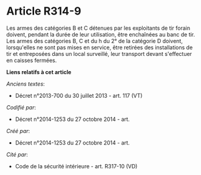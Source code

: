 # Article R314-9

Les armes des catégories B et C détenues par les exploitants de tir forain doivent, pendant la durée de leur utilisation,
être enchaînées au banc de tir. Les armes des catégories B, C et du h du 2° de la catégorie D doivent, lorsqu'elles ne sont
pas mises en service, être retirées des installations de tir et entreposées dans un local surveillé, leur transport devant
s'effectuer en caisses fermées.

**Liens relatifs à cet article**

_Anciens textes_:

  - Décret n°2013-700 du 30 juillet 2013 - art. 117 (VT)

_Codifié par_:

  - Décret n°2014-1253 du 27 octobre 2014 - art.

_Créé par_:

  - Décret n°2014-1253 du 27 octobre 2014 - art.

_Cité par_:

  - Code de la sécurité intérieure - art. R317-10 (VD)

